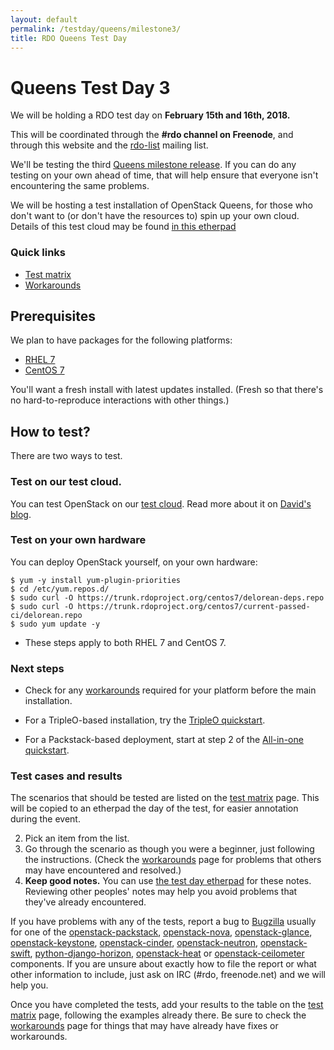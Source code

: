 ```yaml
---
layout: default
permalink: /testday/queens/milestone3/
title: RDO Queens Test Day
---
```


# Queens Test Day 3

We will be holding a RDO test day on **February 15th and 16th, 2018.**

This will be coordinated through the **#rdo channel on Freenode**, and
through this website and the [rdo-list](https://www.redhat.com/mailman/listinfo/rdo-list) mailing list.

We'll be testing the third [Queens milestone
release](http://releases.openstack.org/queens/schedule.html). If you can do
any testing on your own ahead of time, that will help ensure that
everyone isn't encountering the same problems.

We will be hosting a test installation of OpenStack Queens, for those
who don't want to (or don't have the resources to) spin up your own
cloud. Details of this test cloud may be found [in this
etherpad](https://etherpad.openstack.org/p/rdo-queens-m3-cloud)

### Quick links

* [Test matrix](/testday/tests)
* [Workarounds](https://etherpad.openstack.org/p/rdo-test-days-queens3-workarounds)

## Prerequisites

We plan to have packages for the following platforms:

* [RHEL 7](https://access.redhat.com/products/red-hat-enterprise-linux/)
* [CentOS 7](https://www.centos.org/download/)

You'll want a fresh install with latest updates installed.
(Fresh so that there's no hard-to-reproduce interactions with other things.)

## How to test?

There are two ways to test.

### Test on our test cloud.

You can test OpenStack on our [test
cloud](https://etherpad.openstack.org/p/rdo-queens-m3-cloud). Read more
about it on [David's
blog](https://dmsimard.com/2017/11/29/come-try-a-real-openstack-queens-deployment/).

### Test on your own hardware

You can deploy OpenStack yourself, on your
own hardware:

    $ yum -y install yum-plugin-priorities
    $ cd /etc/yum.repos.d/
    $ sudo curl -O https://trunk.rdoproject.org/centos7/delorean-deps.repo
    $ sudo curl -O https://trunk.rdoproject.org/centos7/current-passed-ci/delorean.repo
    $ sudo yum update -y

* These steps apply to both RHEL 7 and CentOS 7.

### Next steps

* Check for any [workarounds](https://etherpad.openstack.org/p/rdo-test-days-queens3-workarounds) required for your platform before the main installation.

* For a TripleO-based installation, try the [TripleO quickstart](https://www.rdoproject.org/tripleo/).

* For a Packstack-based deployment, start at step 2 of the [All-in-one quickstart](/install/packstack#Step_2:_Install_Packstack_Installer).

### Test cases and results

The scenarios that should be tested are listed on the [test matrix](/testday/tests) page. This will be copied to an etherpad the day of the test, for easier annotation during the event.

2. Pick an item from the list.
1. Go through the scenario as though you were a beginner, just following the instructions. (Check the [workarounds](https://etherpad.openstack.org/p/rdo-test-days-queens3-workarounds) page for problems that others may have encountered and resolved.)
1. **Keep good notes.** You can use [the test day etherpad](https://etherpad.openstack.org/p/rdo-test-days-queens-m3) for these notes. Reviewing other peoples' notes may help you avoid problems that they've already encountered.

If you have problems with any of the tests, report a bug to [Bugzilla](https://bugzilla.redhat.com) usually for one of the
[openstack-packstack](https://bugzilla.redhat.com/enter_bug.cgi?product=RDO&component=openstack-packstack),
[openstack-nova](https://bugzilla.redhat.com/enter_bug.cgi?product=RDO&component=openstack-nova), [openstack-glance](https://bugzilla.redhat.com/enter_bug.cgi?product=RDO&component=openstack-glance), [openstack-keystone](https://bugzilla.redhat.com/enter_bug.cgi?product=RDO&component=openstack-keystone), [openstack-cinder](https://bugzilla.redhat.com/enter_bug.cgi?product=RDO&component=openstack-cinder),
[openstack-neutron](https://bugzilla.redhat.com/enter_bug.cgi?product=RDO&component=openstack-neutron), [openstack-swift](https://bugzilla.redhat.com/enter_bug.cgi?product=RDO&component=openstack-swift),  [python-django-horizon](https://bugzilla.redhat.com/enter_bug.cgi?product=RDO&component=python-django-horizon), [openstack-heat](https://bugzilla.redhat.com/enter_bug.cgi?product=RDO&component=openstack-heat) or [openstack-ceilometer](https://bugzilla.redhat.com/enter_bug.cgi?product=RDO&component=openstack-ceilometer) components. If you are unsure about exactly how to file the report or what other information to include, just ask on IRC (#rdo, freenode.net)  and we will help you.

Once you have completed the tests, add your results to the table on the [test matrix](/testday/tests) page, following the examples already there. Be sure to check the [workarounds](https://etherpad.openstack.org/p/rdo-test-days-queens3-workarounds) page for things that may have already have fixes or workarounds.

